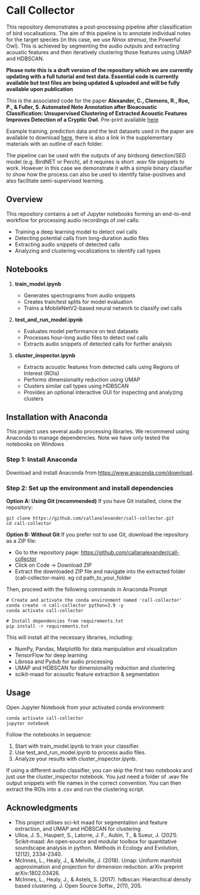 # Call Collector

This repository demonstrates a post-processing pipeline after classification of bird vocalisations. The aim of this pipeline is to annotate individual notes for the target species (in this case, we use _Ninox strenua_, the Powerful Owl). This is achieved by segmenting the audio outputs and extracting acoustic features and then iteratively clustering those features using UMAP and HDBSCAN.

**Please note this is a draft version of the repository which we are currently updating with a full tutorial and test data. Essential code is currently available but test files are being updated & uploaded and will be fully available upon publication**

This is the associated code for the paper **Alexander, C., Clemens, R., Roe, P., & Fuller, S. Automated Note Annotation after Bioacoustic Classification: Unsupervised Clustering of Extracted Acoustic Features Improves Detection of a Cryptic Owl.** Pre-print available 
[here](https://papers.ssrn.com/sol3/papers.cfm?abstract_id=5099945)

Example training, prediction data and the test datasets used in the paper are available to download [here](https://drive.google.com/drive/folders/1c9U5I7wh6b2DB_7faFlGx-AR0fpF5vW5?usp=drive_link), there is also a link in the supplementary materials with an outline of each folder. 

The pipeline can be used with the outputs of any birdsong detection/SED model (e.g. BirdNET or Perch), all it requires is short .wav file snippets to work. However in this case we demonstrate it with a simple binary classifier to show how the process can also be used to identify false-positives and also facilitate semi-supervised learning. 


## Overview
This repository contains a set of Jupyter notebooks forming an end-to-end workflow for processing audio recordings of owl calls:
- Training a deep learning model to detect owl calls
- Detecting potential calls from long-duration audio files
- Extracting audio snippets of detected calls
- Analyzing and clustering vocalizations to identify call types

## Notebooks
1. **train_model.ipynb**
   - Generates spectrograms from audio snippets
   - Creates train/test splits for model evaluation
   - Trains a MobileNetV2-based neural network to classify owl calls

2. **test_and_run_model.ipynb**
   - Evaluates model performance on test datasets
   - Processes hour-long audio files to detect owl calls
   - Extracts audio snippets of detected calls for further analysis

3. **cluster_inspector.ipynb**
   - Extracts acoustic features from detected calls using Regions of Interest (ROIs)
   - Performs dimensionality reduction using UMAP
   - Clusters similar call types using HDBSCAN
   - Provides an optional interactive GUI for inspecting and analyzing clusters

## Installation with Anaconda
This project uses several audio processing libraries. We recommend using Anaconda to manage dependencies. Note we have only tested the notebooks on Windows

### Step 1: Install Anaconda
Download and install Anaconda from https://www.anaconda.com/download.

### Step 2: Set up the environment and install dependencies

**Option A: Using Git (recommended)**
If you have Git installed, clone the repository:
```
git clone https://github.com/callanalexander/call-collector.git
cd call-collector
```

**Option B: Without Git**
If you prefer not to use Git, download the repository as a ZIP file:
- Go to the repository page: https://github.com/callanalexander/call-collector
- Click on Code → Download ZIP
- Extract the downloaded ZIP file and navigate into the extracted folder (call-collector-main). eg cd path_to_your_folder

Then, proceed with the following commands in Anaconda Prompt
```
# Create and activate the conda environment named 'call-collector'
conda create -n call-collector python=3.9 -y
conda activate call-collector

# Install dependencies from requirements.txt
pip install -r requirements.txt
```

This will install all the necessary libraries, including:
- NumPy, Pandas, Matplotlib for data manipulation and visualization
- TensorFlow for deep learning
- Librosa and Pydub for audio processing
- UMAP and HDBSCAN for dimensionality reduction and clustering
- scikit-maad for acoustic feature extraction & segmentation

## Usage
Open Jupyter Notebook from your activated conda environment:
```
conda activate call-collector
jupyter notebook
```

Follow the notebooks in sequence:
1. Start with train_model.ipynb to train your classifier.
2. Use test_and_run_model.ipynb to process audio files.
3. Analyze your results with cluster_inspector.ipynb.

If using a different audio classifier, you can skip the first two notebooks and just use the cluster_inspector notebook. You just need a folder of .wav file output snippets with file names in the correct convention. You can then extract the ROIs into a .csv and run the clustering script. 

## Acknowledgments

- This project utilises sci-kit maad for segmentation and feature extraction, and UMAP and HDBSCAN for clustering
- Ulloa, J. S., Haupert, S., Latorre, J. F., Aubin, T., & Sueur, J. (2021). Scikit‐maad: An open‐source and modular toolbox for quantitative soundscape analysis in python. Methods in Ecology and Evolution, 12(12), 2334-2340.
- McInnes, L., Healy, J., & Melville, J. (2018). Umap: Uniform manifold approximation and projection for dimension reduction. arXiv preprint arXiv:1802.03426.
- McInnes, L., Healy, J., & Astels, S. (2017). hdbscan: Hierarchical density based clustering. J. Open Source Softw., 2(11), 205.




